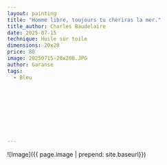 ```yaml
---
layout: painting
title: "Homme libre, toujours tu chériras la mer." 
title_author: Charles Baudelaire   
date: 2025-07-15
technique: Huile sur toile
dimensions: 20x20
price: 80
image: 20250715-20x20B.JPG
author: Garanse
tags:
  - Bleu
  
  
  
  
 
 
  
  
  
---
```

![Image]({{ page.image | prepend: site.baseurl}})


